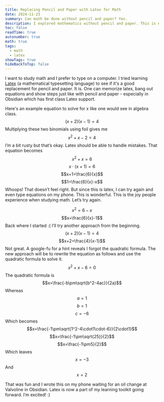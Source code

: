 ```yaml
---
title: Replacing Pencil and Paper with Latex for Math
date: 2024-11-23
summary: Can math be done without pencil and paper? Yes.
description: I explored mathematics without pencil and paper. This is exciting!
toc: false
readTime: true
autonumber: true
math: true
tags:
  - math
  - latex
showTags: true
hideBackToTop: false
---
```


I want to study math and I prefer to type on a computer. I tried learning [Latex](https://en.wikipedia.org/wiki/LaTeX) (a mathematical typesetting language) to see if it's a good replacement for pencil and paper. It is. One can memorize latex, bang out equations and show steps just like with pencil and paper - especially in Obsidian which has first class Latex support.

Here's an example equation to solve for x like one would see in algebra class.
$$(x + 2)(x - 1) = 4$$
Multiplying these two binomials using foil gives me
$$x^2 + x - 2 = 4$$
I’m a bit rusty but that’s okay. Latex should be able to handle mistakes. That equation becomes
$$x^2 + x = 6$$
$$x\cdot(x + 1)=6$$
$$x+1=\frac{6}{x}$$
$$1=\frac{6}{x}-x$$
Whoops! That doesn’t feel right. But since this is latex, I can try again and even type equations on my phone. This is wonderful. This is the joy people experience when studying math. Let’s try again.

$$x^2=6-x$$
$$x=\frac{6}{x}-1$$
Back where I started :( I’ll try another approach from the beginning.
$$(x+2)(x-1)=4$$
$$x+2=\frac{4}{x-1}$$
Not great. A google-fu for a hint reveals I forgot the quadratic formula. The new approach will be to rewrite the equation as follows and use the quadratic formula to solve it.
$$x^2 + x - 6=0$$
The quadratic formula is
$$x=\frac{-b\pm\sqrt{b^2-4ac}}{2a}$$
Whereas 
$$a=1$$
$$b=1$$
$$c=-6$$
Which becomes
$$x=\frac{-1\pm\sqrt{1^2-4\cdot1\cdot-6}}{2\cdot1}$$
$$x=\frac{-1\pm\sqrt{25}}{2}$$
$$x=\frac{-1\pm5}{2}$$
Which leaves
$$x=-3$$
And
$$x=2$$

That was fun and I wrote this on my phone waiting for an oil change at Valvoline in Obsidian. Latex is now a part of my learning toolkit going forward. I’m excited! :)

